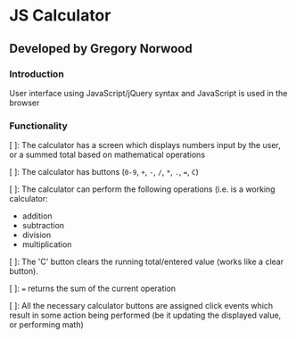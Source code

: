 # JS Calculator

## Developed by Gregory Norwood

### Introduction
User interface using JavaScript/jQuery syntax and JavaScript is used in the browser


### Functionality
[ ]: The calculator has a screen which displays numbers input by the user, or a summed total based on mathematical operations  

[ ]: The calculator has buttons (`0-9`, `+`, `-`, `/`, `*`, `.`, `=`, `C`)  

[ ]: The calculator can perform the following operations (i.e. is a working calculator:  
* addition
* subtraction
* division
* multiplication  

[ ]: The 'C' button clears the running total/entered value (works like a clear button).  

[ ]: `=` returns the sum of the current operation  

[ ]: All the necessary calculator buttons are assigned click events which result in some action being performed (be it updating the displayed value, or performing math)
